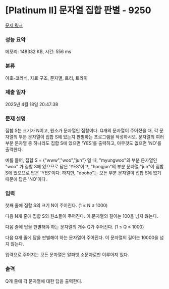 # [Platinum II] 문자열 집합 판별 - 9250 

[문제 링크](https://www.acmicpc.net/problem/9250) 

### 성능 요약

메모리: 148332 KB, 시간: 556 ms

### 분류

아호-코라식, 자료 구조, 문자열, 트리, 트라이

### 제출 일자

2025년 4월 18일 20:47:38

### 문제 설명

<p>집합 S는 크기가 N이고, 원소가 문자열인 집합이다. Q개의 문자열이 주어졌을 때, 각 문자열의 부분 문자열이 집합 S에 있는지 판별하는 프로그램을 작성하시오. 문자열의 여러 부분 문자열 중 하나라도 집합 S에 있으면 'YES'를 출력하고, 아무것도 없으면 'NO'를 출력한다.</p>

<p>예를 들어, 집합 S = {"www","woo","jun"} 일 때, "myungwoo"의 부분 문자열인 "woo" 가 집합 S에 있으므로 답은 'YES'이고, "hongjun"의 부분 문자열 "jun"이 집합 S에 있으므로 답은 'YES'이다. 하지만, "dooho"는 모든 부분 문자열이 집합 S에 없기 때문에 답은 'NO'이다.</p>

### 입력 

 <p>첫째 줄에 집합 S의 크기 N이 주어진다. (1 ≤ N ≤ 1000)</p>

<p>다음 N개 줄에 집합 S의 원소들이 주어진다. 이 문자열의 길이는 100을 넘지 않는다.</p>

<p>다음 줄에 답을 판별해야 하는 문자열의 개수 Q가 주어진다. (1 ≤ Q ≤ 1000)</p>

<p>다음 Q개 줄에 답을 판별해야 하는 문자열이 주어진다. 이 문자열의 길이는 10000을 넘지 않는다.</p>

<p>입력으로 주어지는 모든 문자열은 알파벳 소문자로만 이루어져 있다.</p>

### 출력 

 <p>Q개 줄에 각 문자열에 대한 답을 출력한다.</p>

